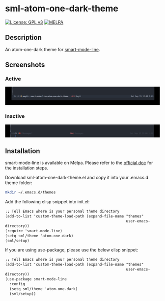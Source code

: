 # sml-atom-one-dark-theme

[![License: GPL v3](https://img.shields.io/badge/License-GPL%20v3-blue.svg)](https://www.gnu.org/licenses/gpl-3.0)
[![MELPA](https://melpa.org/packages/smart-mode-line-atom-one-dark-theme.svg)](https://melpa.org/#/smart-mode-line-atom-one-dark-theme)

## Description
An atom-one-dark theme for [smart-mode-line](https://github.com/Malabarba/smart-mode-line).

## Screenshots
### Active
![Smart Modeline Atom One Dark Theme: Active](https://raw.githubusercontent.com/daviderestivo/smart-mode-line-atom-one-dark-theme/master/screenshots/smart-mode-line-atom-one-dark-theme-active.png)

### Inactive
![Smart Modeline Atom One Dark Theme: Inactive](https://raw.githubusercontent.com/daviderestivo/smart-mode-line-atom-one-dark-theme/master/screenshots/smart-mode-line-atom-one-dark-theme-inactive.png)


## Installation
smart-mode-line is available on Melpa. Please refer to the [official doc](https://github.com/Malabarba/smart-mode-line/blob/master/README.org)
for the installation steps.

Download sml-atom-one-dark-theme.el and copy it into your .emacs.d
theme folder:

``` bash
mkdir ~/.emacs.d/themes
```

Add the following elisp snippet into init.el:

``` elisp
;; Tell Emacs where is your personal theme directory
(add-to-list 'custom-theme-load-path (expand-file-name "themes"
                                                       user-emacs-directory))
(require 'smart-mode-line)
(setq sml/theme 'atom-one-dark)
(sml/setup)
```

If you are using use-package, please use the below elisp snippet:

``` elisp
;; Tell Emacs where is your personal theme directory
(add-to-list 'custom-theme-load-path (expand-file-name "themes"
                                                       user-emacs-directory))
(use-package smart-mode-line
  :config
  (setq sml/theme 'atom-one-dark)
  (sml/setup))
```
